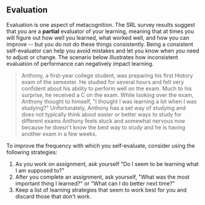 ## Evaluation

Evaluation is one aspect of metacognition. The SRL survey results suggest that you are a **partial** evaluator of your learning, meaning that at times you will figure out how well you learned, what worked well, and how you can improve -- but you do not do these things consistently. Being a consistent self-evaluator can help you avoid  mistakes and let you know when you need to adjust or change. The scenario below illustrates how inconsistent evaluation of performance can negatively impact learning.

> Anthony, a first-year college student, was preparing his first History exam of the semester. He studied for several hours and felt very confident about his ability to perform well on the exam. Much to his surprise, he received a C on the exam. While looking over the exam, Anthony thought to himself, "I thought I was learning a lot when I was studying?" Unfortunately, Anthony has a set way of studying and does not typically think about easier or better ways to study for different exams Anthony feels stuck and somewhat nervous now because he doesn't know the best way to study and he is having another exam in a few weeks.

To improve the frequency with which you self-evaluate, consider using the following strategies:

1.	As you work on assignment, ask yourself "Do I seem to be learning what I am supposed to?"
2.	After you complete an assignment, ask yourself, "What was the most important thing I learned?" or "What can I do better next time?"
3.	Keep a list of learning strategies that seem to work best for you and discard those that don't work. 

